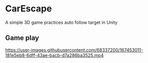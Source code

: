 # CarEscape

A simple 3D game practices auto follow target in Unity

## Game play

https://user-images.githubusercontent.com/68337200/167453011-181e5eb8-6dff-43ae-bacb-d7a286ba3525.mp4

